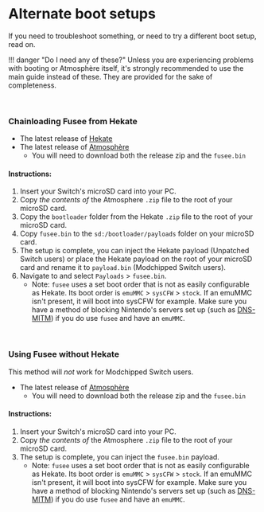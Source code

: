 # Alternate boot setups

If you need to troubleshoot something, or need to try a different boot setup, read on.

!!! danger "Do I need any of these?"
	Unless you are experiencing problems with booting or Atmosphère itself, it's strongly recommended to use the main guide instead of these. They are provided for the sake of completeness.

&nbsp;

### **Chainloading Fusee from Hekate**

- The latest release of [Hekate](https://github.com/CTCaer/hekate/releases/)
- The latest release of [Atmosphère](https://github.com/Atmosphere-NX/Atmosphere/releases)
    - You will need to download both the release zip and the `fusee.bin`

#### **Instructions:**

1. Insert your Switch's microSD card into your PC.
1. Copy *the contents of* the Atmosphere `.zip` file to the root of your microSD card.
1. Copy the `bootloader` folder from the Hekate `.zip` file to the root of your microSD card.
1. Copy `fusee.bin` to the `sd:/bootloader/payloads` folder on your microSD card.
1. The setup is complete, you can inject the Hekate payload (Unpatched Switch users) or place the Hekate payload on the root of your microSD card and rename it to `payload.bin` (Modchipped Switch users).
1. Navigate to and select `Payloads` > `fusee.bin`.
    - Note: `fusee` uses a set boot order that is not as easily configurable as Hekate. Its boot order is `emuMMC` > `sysCFW` > `stock`.
    If an emuMMC isn't present, it will boot into sysCFW for example. Make sure you have a method of blocking Nintendo's servers set up (such as [DNS-MITM](../extras/blocking_nintendo.md/#instructions-ams-dns-redirection)) if you do use `fusee` and have an `emuMMC`.


&nbsp;

### **Using Fusee without Hekate**

This method will *not* work for Modchipped Switch users.

- The latest release of [Atmosphère](https://github.com/Atmosphere-NX/Atmosphere/releases)
    - You will need to download both the release zip and the `fusee.bin`

#### **Instructions:**

1. Insert your Switch's microSD card into your PC.
1. Copy *the contents of* the Atmosphere `.zip` file to the root of your microSD card.
1. The setup is complete, you can inject the `fusee.bin` payload.
    - Note: `fusee` uses a set boot order that is not as easily configurable as Hekate. Its boot order is `emuMMC` > `sysCFW` > `stock`.
    If an emuMMC isn't present, it will boot into sysCFW for example. Make sure you have a method of blocking Nintendo's servers set up (such as [DNS-MITM](../extras/blocking_nintendo.md/#instructions-ams-dns-redirection)) if you do use `fusee` and have an `emuMMC`.
